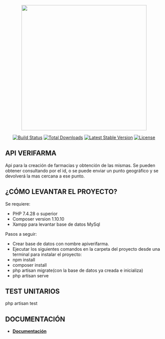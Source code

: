 <p align="center"><a href="https://laravel.com" target="_blank"><img src="https://raw.githubusercontent.com/laravel/art/master/logo-lockup/5%20SVG/2%20CMYK/1%20Full%20Color/laravel-logolockup-cmyk-red.svg" width="400"></a></p>

<p align="center">
<a href="https://travis-ci.org/laravel/framework"><img src="https://travis-ci.org/laravel/framework.svg" alt="Build Status"></a>
<a href="https://packagist.org/packages/laravel/framework"><img src="https://poser.pugx.org/laravel/framework/d/total.svg" alt="Total Downloads"></a>
<a href="https://packagist.org/packages/laravel/framework"><img src="https://poser.pugx.org/laravel/framework/v/stable.svg" alt="Latest Stable Version"></a>
<a href="https://packagist.org/packages/laravel/framework"><img src="https://poser.pugx.org/laravel/framework/license.svg" alt="License"></a>
</p>

## API VERIFARMA

Api para la creación de farmacias y obtención de las mismas. Se pueden obtener consultando por el id, o se puede enviar un punto geográfico y se devolverá la mas cercana a ese punto.

## ¿CÓMO LEVANTAR EL PROYECTO?

Se requiere: 

- PHP 7.4.28 o superior
- Composer version 1.10.10
- Xampp para levantar base de datos MySql

Pasos a seguir: 

- Crear base de datos con nombre apiverifarma.
- Ejecutar los siguientes comandos en la carpeta del proyecto desde una terminal para instalar el proyecto:
- npm install
- composer install
- php artisan migrate(con la base de datos ya creada e inicializa)
- php artisan serve


## TEST UNITARIOS

php artisan test

## DOCUMENTACIÓN

- **[Documentación](https://web.postman.co/workspace/My-Workspace~279f24ab-5544-4981-88ca-3d3b3c0f212b/request/8834881-0669c3ef-d69b-4540-91bd-b5c96cb556e1)**
